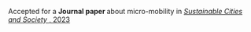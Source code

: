 Accepted for a <b>Journal paper </b> about micro-mobility in <a href="https://doi.org/10.1016/j.scs.2023.105096"><em> Sustainable Cities and Society </em>, 2023</a>
